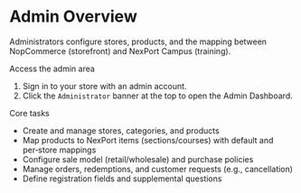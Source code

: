 # Admin Overview

Administrators configure stores, products, and the mapping between NopCommerce (storefront) and NexPort Campus (training).

Access the admin area
1) Sign in to your store with an admin account.
2) Click the `Administrator` banner at the top to open the Admin Dashboard.

Core tasks
- Create and manage stores, categories, and products
- Map products to NexPort items (sections/courses) with default and per‑store mappings
- Configure sale model (retail/wholesale) and purchase policies
- Manage orders, redemptions, and customer requests (e.g., cancellation)
- Define registration fields and supplemental questions

